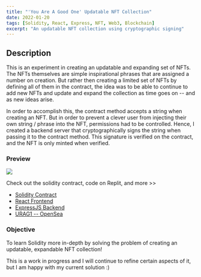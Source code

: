 ```yaml
---
title: "'You Are A Good One' Updatable NFT Collection"
date: 2022-01-20
tags: [Solidity, React, Express, NFT, Web3, Blockchain]
excerpt: "An updatable NFT collection using cryptographic signing"
---
```


## Description

This is an experiment in creating an updatable and expanding set of NFTs. The NFTs themselves are simple inspirational phrases that are assigned a number on creation. But rather then creating a limited set of NFTs by defining all of them in the contract, the idea was to be able to continue to add new NFTs and update and expand the collection as time goes on -- and as new ideas arise. 

In order to accomplish this, the contract method accepts a string when creating an NFT. But in order to prevent a clever user from injecting their own string / phrase into the NFT, permissions had to be controlled. Hence, I created a backend server that cryptographically signs the string when passing it to the contract method. This signature is verified on the contract, and the NFT is only minted when verified. 


### Preview

[<img src="../assets/urag1.gif">](https://urag1.vincanger.repl.co/)

Check out the solidity contract, code on Replit, and more >>

 - [Solidity Contract](https://github.com/vincanger/urag1-sol-contract/blob/main/nft-contract.sol)
 - [React Frontend](https://replit.com/@vincanger/urag1)
 - [ExpressJS Backend](https://replit.com/@vincanger/nft-server)
 - [URAG1 -- OpenSea](https://testnets.opensea.io/assets/uragood1-v3)

### Objective

To learn Solidity more in-depth by solving the problem of creating an updatable, expandable NFT collection!

This is a work in progress and I will continue to refine certain aspects of it, but I am happy with my current solution :)
